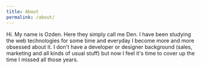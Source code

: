 ```yaml
---
title: About
permalink: /about/
---
```


Hi. My name is Ozden. Here they simply call me Den. I have been studying the web technologies for some time and everyday I become more and more obsessed about it. I don't have a developer or designer background (sales, marketing and all kinds of usual stuff) but now I feel it's time to cover up the time I missed all those years. 